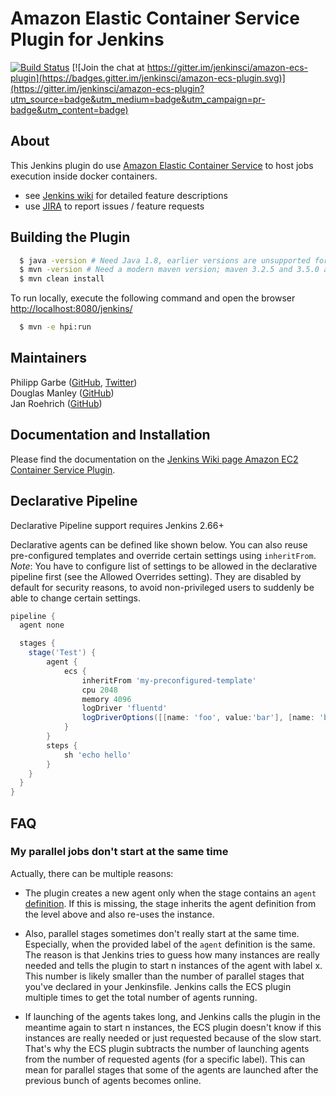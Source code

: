 # Amazon Elastic Container Service Plugin for Jenkins

[![Build Status](https://ci.jenkins.io/job/Plugins/job/amazon-ecs-plugin/job/master/badge/icon)](https://ci.jenkins.io/job/Plugins/job/amazon-ecs-plugin/job/master/)
[![Join the chat at https://gitter.im/jenkinsci/amazon-ecs-plugin](https://badges.gitter.im/jenkinsci/amazon-ecs-plugin.svg)](https://gitter.im/jenkinsci/amazon-ecs-plugin?utm_source=badge&utm_medium=badge&utm_campaign=pr-badge&utm_content=badge)


## About

This Jenkins plugin do use [Amazon Elastic Container Service](http://docs.aws.amazon.com/AmazonECS/latest/developerguide/Welcome.html) to host jobs execution inside docker containers.

* see [Jenkins wiki](https://wiki.jenkins-ci.org/display/JENKINS/Amazon+EC2+Container+Service+Plugin) for detailed feature descriptions
* use [JIRA](https://issues.jenkins-ci.org/issues/?jql=project%3DJENKINS%20AND%20status%20in%28Open%2C"In%20Progress"%2CReopened%29AND%20component%3Damazon-ecs-plugin) to report issues / feature requests


## Building the Plugin

```bash
  $ java -version # Need Java 1.8, earlier versions are unsupported for build
  $ mvn -version # Need a modern maven version; maven 3.2.5 and 3.5.0 are known to work
  $ mvn clean install
```

To run locally, execute the following command and open the browser [http://localhost:8080/jenkins/](http://localhost:8080/jenkins/)

```bash
  $ mvn -e hpi:run
```

## Maintainers
Philipp Garbe ([GitHub](https://github.com/pgarbe), [Twitter](https://twitter.com/pgarbe))  
Douglas Manley ([GitHub](https://github.com/tekkamanendless))  
Jan Roehrich ([GitHub](https://github.com/roehrijn))  

## Documentation and Installation

Please find the documentation on the [Jenkins Wiki page Amazon EC2 Container Service Plugin](https://wiki.jenkins-ci.org/display/JENKINS/Amazon+EC2+Container+Service+Plugin).

## Declarative Pipeline
Declarative Pipeline support requires Jenkins 2.66+  

Declarative agents can be defined like shown below. You can also reuse pre-configured templates and override certain settings using `inheritFrom`.  
_Note_: You have to configure list of settings to be allowed in the declarative pipeline first (see the Allowed Overrides setting). They are disabled by default for security reasons, to avoid non-privileged users to suddenly be able to change certain settings.

```groovy
pipeline {
  agent none

  stages {
    stage('Test') {
        agent {
            ecs {
                inheritFrom 'my-preconfigured-template'
                cpu 2048
                memory 4096
                logDriver 'fluentd'
                logDriverOptions([[name: 'foo', value:'bar'], [name: 'bar', value: 'foo']])
            }
        }
        steps {
            sh 'echo hello'
        }
    }
  }
}
```

## FAQ
### My parallel jobs don't start at the same time
Actually, there can be multiple reasons:

* The plugin creates a new agent only when the stage contains an `agent` [definition](https://jenkins.io/doc/book/pipeline/syntax/#agent). If this is missing, the stage inherits the agent definition from the level above and also re-uses the instance. 

* Also, parallel stages sometimes don't really start at the same time. Especially, when the provided label of the `agent` definition is the same. The reason is that Jenkins tries to guess how many instances are really needed and tells the plugin to start n instances of the agent with label x. This number is likely smaller than the number of parallel stages that you've declared in your Jenkinsfile. Jenkins calls the ECS plugin multiple times to get the total number of agents running.

* If launching of the agents takes long, and Jenkins calls the plugin in the meantime again to start n instances, the ECS plugin doesn't know if this instances are really needed or just requested because of the slow start. That's why the ECS plugin subtracts the number of launching agents from the number of requested agents (for a specific label). This can mean for parallel stages that some of the agents are launched after the previous bunch of agents becomes online.
